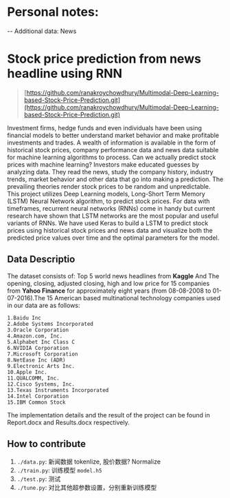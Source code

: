 # Personal notes:

-- Additional data: News 

# Stock price prediction from news headline using RNN
> [https://github.com/ranakroychowdhury/Multimodal-Deep-Learning-based-Stock-Price-Prediction.git](https://github.com/ranakroychowdhury/Multimodal-Deep-Learning-based-Stock-Price-Prediction.git)

Investment firms, hedge funds and even individuals have been using financial models to better understand market behavior and make profitable investments and trades. A wealth of information is available in the form of historical stock prices, company performance data and news data suitable for machine learning algorithms to process.
Can we actually predict stock prices with machine learning? Investors make educated guesses by analyzing data. They read the news, study the company history, industry trends, market behavior and other data that go into making a prediction. The prevailing theories render stock prices to be random and unpredictable.
This project utilizes Deep Learning models, Long-Short Term Memory (LSTM) Neural Network algorithm, to predict stock prices. For data with timeframes, recurrent neural networks (RNNs) come in handy but current research have shown that LSTM networks are the most popular and useful variants of RNNs.
We have used Keras to build a LSTM to predict stock prices using historical stock prices and news data and visualize both the predicted price values over time and the optimal parameters for the model.

## Data Descriptio
The dataset consists of:
Top 5 world news headlines from **Kaggle** And The opening, closing, adjusted closing, high and low price for 15 companies from **Yahoo Finance** for approximately eight years (from 08-08-2008 to 01-07-2016).The 15 American based multinational technology companies used in our data are as follows:

	1.Baidu Inc
	2.Adobe Systems Incorporated
	3.Oracle Corporation
	4.Amazon.com, Inc.
	5.Alphabet Inc Class C
	6.NVIDIA Corporation
	7.Microsoft Corporation
	8.NetEase Inc (ADR)
	9.Electronic Arts Inc.
	10.Apple Inc.
	11.QUALCOMM, Inc.
	12.Cisco Systems, Inc.
	13.Texas Instruments Incorporated
	14.Intel Corporation
	15.IBM Common Stock

The implementation details and the result of the project can be found in Report.docx and Results.docx respectively.

## How to contribute

1. `./data.py`: 新闻数据 tokenlize, 股价数据? Normalize
2. `./train.py`: 训练模型 `model.h5`
3. `./test.py`: 测试
4. `./tune.py`: 对比其他超参数设置，分别重新训练模型
